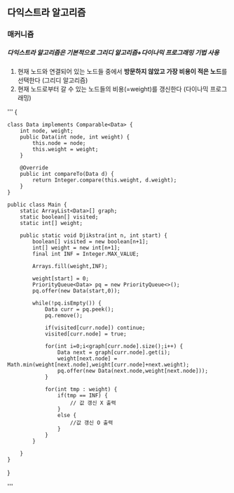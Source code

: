 ## 다익스트라 알고리즘
### 매커니즘
##### *다익스트라 알고리즘은 기본적으로 **그리디 알고리즘+다이나믹 프로그래밍** 기법 사용*
1. 현재 노드와 연결되어 있는 노드들 중에서 **방문하지 않았고 가장 비용이 적은 노드**를 선택한다 (그리디 알고리즘)
2. 현재 노드로부터 갈 수 있는 노드들의 비용(=weight)를 갱신한다 (다이나믹 프로그래밍)

'''
{

    class Data implements Comparable<Data> {
        int node, weight;
        public Data(int node, int weight) {
            this.node = node;
            this.weight = weight;
        }

        @Override
        public int compareTo(Data d) {
            return Integer.compare(this.weight, d.weight);
        }
    }

    public class Main {
        static ArrayList<Data>[] graph;
        static boolean[] visited;
        static int[] weight;

        public static void Djikstra(int n, int start) {
            boolean[] visited = new boolean[n+1];
            int[] weight = new int[n+1];
            final int INF = Integer.MAX_VALUE;

            Arrays.fill(weight,INF);
            
            weight[start] = 0;
            PriorityQueue<Data> pq = new PriorityQueue<>();
            pq.offer(new Data(start,0));

            while(!pq.isEmpty()) {
                Data curr = pq.peek();
                pq.remove();

                if(visited[curr.node]) continue;
                visited[curr.node] = true;

                for(int i=0;i<graph[curr.node].size();i++) {
                    Data next = graph[curr.node].get(i);
                    weight[next.node] = Math.min(weight[next.node],weight[curr.node]+next.weight);
                    pq.offer(new Data(next.node,weight[next.node]));
                }

                for(int tmp : weight) {
                    if(tmp == INF) {
                        // 값 갱신 X 출력
                    }
                    else {
                        //값 갱신 O 출력
                    }
                }
            }

        }
    }
}



'''